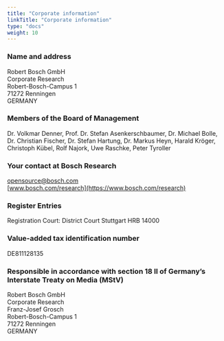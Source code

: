 ```yaml
---
title: "Corporate information"
linkTitle: "Corporate information"
type: "docs"
weight: 10
---
```



### Name and address

Robert Bosch GmbH  
Corporate Research  
Robert-Bosch-Campus 1  
71272 Renningen  
GERMANY

### Members of the Board of Management

Dr. Volkmar Denner, Prof. Dr. Stefan Asenkerschbaumer, Dr. Michael Bolle, Dr. Christian Fischer, Dr. Stefan Hartung, Dr. Markus Heyn, Harald Kröger, Christoph Kübel, Rolf Najork, Uwe Raschke, Peter Tyroller

### Your contact at Bosch Research

<i class="fas fa-envelope"></i> [opensource@bosch.com](mailto:opensource@bosch.com)  
<i class="fas fa-link"></i> [www.bosch.com/research](https://www.bosch.com/research)

### Register Entries

Registration Court: District Court Stuttgart HRB 14000

### Value-added tax identification number

DE811128135

### Responsible in accordance with section 18 II of Germany’s Interstate Treaty on Media (MStV)

Robert Bosch GmbH  
Corporate Research  
Franz-Josef Grosch  
Robert-Bosch-Campus 1  
71272 Renningen  
GERMANY
